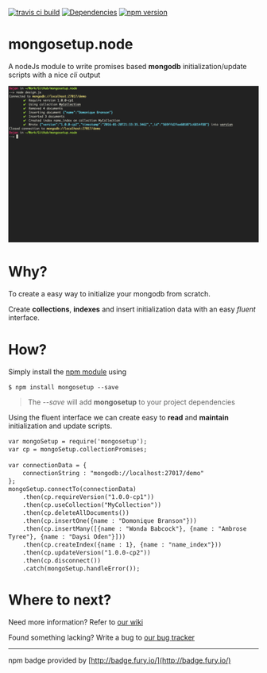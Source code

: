 [![travis ci build](https://api.travis-ci.org/dejanfajfar/mongosetup.node.svg)](https://travis-ci.org/dejanfajfar/mongosetup.node)
[![Dependencies](https://david-dm.org/dejanfajfar/mongosetup.node.svg)](https://david-dm.org/dejanfajfar/mongosetup.node)
[![npm version](https://badge.fury.io/js/mongosetup.svg)](https://badge.fury.io/js/mongosetup)


# mongosetup.node

A nodeJs module to write promises based __mongodb__ initialization/update scripts with a nice _cli_ output

![sample output](https://github.com/dejanfajfar/mongosetup.node/blob/master/misc/output.png)

# Why?

To create a easy way to initialize your mongodb from scratch. 
 
Create __collections__, __indexes__ and insert initialization data with an easy _fluent_ interface.

# How?

Simply install the [npm module](https://badge.fury.io/js/mongosetup) using

	$ npm install mongosetup --save

> The _--save_ will add __mongosetup__ to your project dependencies

Using the fluent interface we can create easy to __read__ and __maintain__ initialization and update scripts.

	var mongoSetup = require('mongosetup');
	var cp = mongoSetup.collectionPromises;
	
	var connectionData = {
		connectionString : "mongodb://localhost:27017/demo"
	};
	mongoSetup.connectTo(connectionData)
		.then(cp.requireVersion("1.0.0-cp1"))
		.then(cp.useCollection("MyCollection"))
		.then(cp.deleteAllDocuments())
		.then(cp.insertOne({name : "Domonique Branson"}))
		.then(cp.insertMany([{name : "Wonda	Babcock"}, {name : "Ambrose	Tyree"}, {name : "Daysi	Oden"}]))
		.then(cp.createIndex({name : 1}, {name : "name_index"}))
		.then(cp.updateVersion("1.0.0-cp2"))
		.then(cp.disconnect())
		.catch(mongoSetup.handleError());

# Where to next?

Need more information? Refer to [our wiki](https://github.com/dejanfajfar/mongosetup.node/wiki)

Found something lacking? Write a bug to [our bug tracker](https://github.com/dejanfajfar/mongosetup.node/issues)

---

npm badge provided by [http://badge.fury.io/](http://badge.fury.io/)